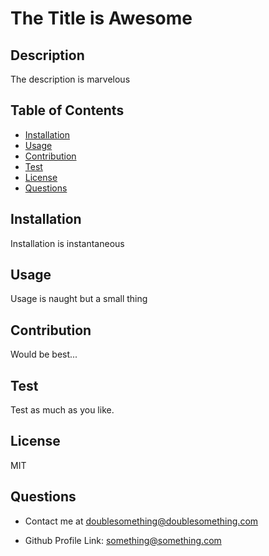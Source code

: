 # The Title is Awesome

  ## Description

  The description is marvelous

  ## Table of Contents
  * [Installation](#installation)
  * [Usage](#usage) 
  * [Contribution](#contribution) 
  * [Test](#test)
  * [License](#license) 
  * [Questions](#Questions)  

  ## Installation

  Installation is instantaneous 

  ## Usage

  Usage is naught but a small thing

  ## Contribution

  Would be best...

  ## Test

  Test as much as you like.

  ## License

  MIT

  ## Questions

  * Contact me at doublesomething@doublesomething.com

  * Github Profile Link: something@something.com

